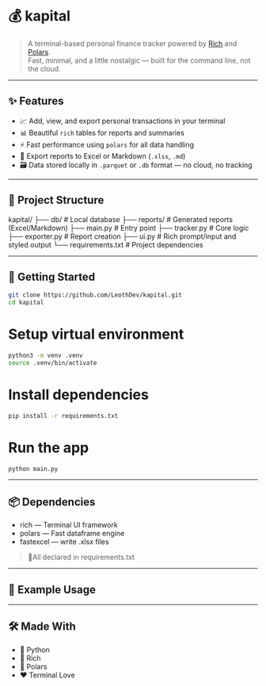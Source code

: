 # 💰 kapital

> A terminal-based personal finance tracker powered by [Rich](https://github.com/Textualize/rich) and [Polars](https://www.pola.rs/).  
> Fast, minimal, and a little nostalgic — built for the command line, not the cloud.

---

## ✨ Features

- 📈 Add, view, and export personal transactions in your terminal
- 📊 Beautiful `rich` tables for reports and summaries
- ⚡ Fast performance using `polars` for all data handling
- 📝 Export reports to Excel or Markdown (`.xlsx`, `.md`)
- 🗃️ Data stored locally in `.parquet` or `.db` format — no cloud, no tracking

---

## 🧱 Project Structure

kapital/
├── db/ # Local database
├── reports/ #  Generated reports (Excel/Markdown)
├── main.py # Entry point
├── tracker.py # Core logic
├── exporter.py # Report creation
├── ui.py # Rich prompt/input and styled output
└── requirements.txt # Project dependencies

---

## 🚀 Getting Started

```bash
git clone https://github.com/LeothDev/kapital.git
cd kapital
```

# Setup virtual environment
```bash
python3 -m venv .venv
source .venv/bin/activate
```

# Install dependencies
```bash
pip install -r requirements.txt
```

# Run the app
```bash
python main.py
```

---

## 📦 Dependencies

- rich — Terminal UI framework
- polars — Fast dataframe engine
- fastexcel — write .xlsx files
> 📎All declared in requirements.txt

---

## 📘 Example Usage

---

## 🛠️ Made With
- 🐍 Python
- 🎨 Rich
- 🧠 Polars
- ❤️ Terminal Love
